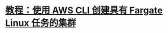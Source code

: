 # [教程：使用 AWS CLI 创建具有 Fargate Linux 任务的集群](https://docs.aws.amazon.com/zh_cn/AmazonECS/latest/userguide/ECS_AWSCLI_Fargate.html)



